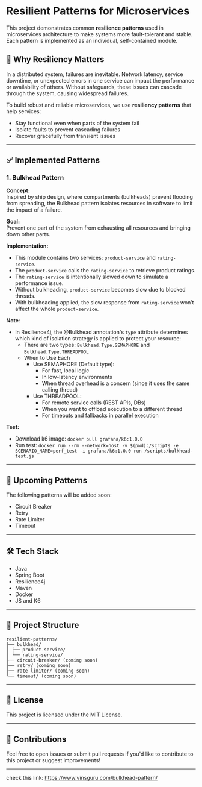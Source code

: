 # Resilient Patterns for Microservices

This project demonstrates common **resilience patterns** used in microservices architecture to make systems more fault-tolerant and stable. Each pattern is implemented as an individual, self-contained module.

## 📌 Why Resiliency Matters

In a distributed system, failures are inevitable. Network latency, service downtime, or unexpected errors in one service can impact the performance or availability of others. Without safeguards, these issues can cascade through the system, causing widespread failures.

To build robust and reliable microservices, we use **resiliency patterns** that help services:

- Stay functional even when parts of the system fail
- Isolate faults to prevent cascading failures
- Recover gracefully from transient issues

---

## ✅ Implemented Patterns

### 1. Bulkhead Pattern

**Concept:**  
Inspired by ship design, where compartments (bulkheads) prevent flooding from spreading, the Bulkhead pattern isolates resources in software to limit the impact of a failure.

**Goal:**  
Prevent one part of the system from exhausting all resources and bringing down other parts.

**Implementation:**
- This module contains two services: `product-service` and `rating-service`.
- The `product-service` calls the `rating-service` to retrieve product ratings.
- The `rating-service` is intentionally slowed down to simulate a performance issue.
- Without bulkheading, `product-service` becomes slow due to blocked threads.
- With bulkheading applied, the slow response from `rating-service` won’t affect the whole `product-service`.

**Note**:
- In Resilience4j, the @Bulkhead annotation's `type` attribute determines which kind of isolation strategy is applied to protect your resource:
  - There are two types: `Bulkhead.Type.SEMAPHORE` and `Bulkhead.Type.THREADPOOL`
  - When to Use Each
    - Use SEMAPHORE (Default type):
      - For fast, local logic 
      - In low-latency environments 
      - When thread overhead is a concern (since it uses the same calling thread)
    - Use THREADPOOL:
      - For remote service calls (REST APIs, DBs)
      - When you want to offload execution to a different thread 
      - For timeouts and fallbacks in parallel execution

**Test:**
- Download k6 image: `docker pull grafana/k6:1.0.0`
- Run test: `docker run --rm --network=host -v $(pwd):/scripts -e SCENARIO_NAME=perf_test -i grafana/k6:1.0.0 run /scripts/bulkhead-test.js`

---

## 🚧 Upcoming Patterns

The following patterns will be added soon:

- Circuit Breaker
- Retry
- Rate Limiter
- Timeout

---

## 🛠️ Tech Stack

- Java
- Spring Boot
- Resilience4j
- Maven
- Docker
- JS and K6

---

## 📂 Project Structure
```
resilient-patterns/
├── bulkhead/
│ ├── product-service/
│ └── rating-service/
├── circuit-breaker/ (coming soon)
├── retry/ (coming soon)
├── rate-limiter/ (coming soon)
└── timeout/ (coming soon)
```
---

## 📄 License

This project is licensed under the MIT License.

---

## 🙌 Contributions

Feel free to open issues or submit pull requests if you'd like to contribute to this project or suggest improvements!

---
check this link: https://www.vinsguru.com/bulkhead-pattern/